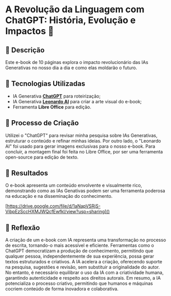 # A Revolução da Linguagem com ChatGPT: História, Evolução e Impactos 🌌

## 📒 Descrição
Este e-book de 10 páginas explora o impacto revolucionário das IAs Generativas no nosso dia a dia e como elas moldarão o futuro.

## 🤖 Tecnologias Utilizadas
- IA Generativa **[ChatGPT](https://chat.openai.com)** para roteirização;
- IA Generativa **[Leonardo AI](https://leonardo.ai)** para criar a arte visual do e-book;
- Ferramenta **Libre Office** para edição.

## 🧐 Processo de Criação
Utilizei o "ChatGPT" para revisar minha pesquisa sobre IAs Generativas, estruturar o conteúdo e refinar minhas ideias. Por outro lado, 
o "Leonardo AI" foi usado para gerar imagens exclusivas para o nosso e-book. Para concluir, a montagem final foi feita no Libre Office, por ser
 uma ferramenta open-source para edição de texto.

## 🚀 Resultados
O e-book apresenta um conteúdo envolvente e visualmente rico, demonstrando como as IAs Genativas podem ser uma ferramenta poderosa na educação 
e na disseminação do conhecimento.

[https://drive.google.com/file/d/1aNapVSRjS-VibpEzSccHXMJWQcfEwfkI/view?usp=sharing]()

## 💭 Reflexão
A criação de um e-book com IA representa uma transformação no processo de escrita, tornando-o mais acessível e eficiente. 
Ferramentas como o ChatGPT democratizam a produção de conhecimento, permitindo que qualquer pessoa, independentemente de sua experiência, 
possa gerar textos estruturados e criativos. A IA acelera a criação, oferecendo suporte na pesquisa, sugestões e revisão, sem substituir a 
originalidade do autor. No entanto, é necessário equilibrar o uso da IA com a criatividade humana, garantindo autenticidade e respeito aos 
direitos autorais. Em resumo, a IA potencializa o processo criativo, permitindo que humanos e máquinas cocriem conteúdo de forma inovadora e 
colaborativa.
